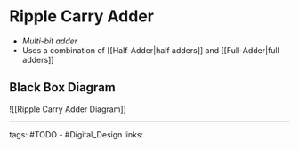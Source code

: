 # Ripple Carry Adder
- *Multi-bit adder*
- Uses a combination of [[Half-Adder|half adders]] and [[Full-Adder|full adders]]

## Black Box Diagram
![[Ripple Carry Adder Diagram]]


---
tags: #TODO - #Digital_Design 
links: